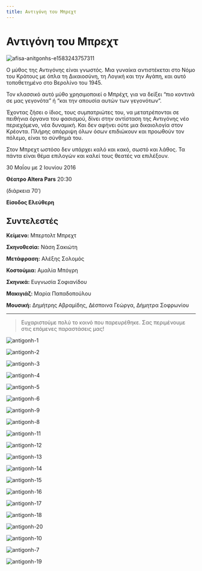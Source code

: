 ```yaml
---
title: Αντιγόνη του Μπρεχτ
---
```


# Αντιγόνη του Μπρεχτ

![afisa-anitgonhs-e1583243757311](https://github.com/theatrikiopa/theatrikiopa.eu/assets/16403754/fdc4d55b-4d22-4598-99c4-928e76cc6b9a)

Ο μύθος της Αντιγόνης είναι γνωστός. Μια γυναίκα αντιστέκεται στο Νόμο του Κράτους με όπλα τη Δικαιοσύνη, τη Λογική και την Αγάπη, και αυτό τοποθετημένο στο Βερολίνο του 1945.

Τον κλασσικό αυτό μύθο χρησιμοποιεί ο Μπρέχτ, για να δείξει “πιο κοντινά σε μας γεγονότα” ή “και την απουσία αυτών των γεγονότων”.

Έχοντας ζήσει ο ίδιος, τους συμπατριώτες του, να μετατρέπονται σε πειθήνια όργανα του φασισμού, δίνει στην αντίσταση της Αντιγόνης νέο περιεχόμενο, νέα δυναμική. Και δεν αφήνει ούτε μια δικαιολογία στον Κρέοντα. Πλήρης απόρριψη όλων όσων επιδιώκουν και προωθούν τον πόλεμο, είναι το σύνθημά του.

Στον Μπρεχτ ωστόσο δεν υπάρχει καλό και κακό, σωστό και λάθος. Τα πάντα είναι θέμα επιλογών και καλεί τους θεατές να επιλέξουν.

30 Μαΐου με 2 Ιουνίου 2016

**Θέατρο Altera Pars** 20:30

(διάρκεια 70′)

**Είσοδος Ελεύθερη**

## Συντελεστές
**Κείμενο:** Μπερτολτ Μπρεχτ

**Σκηνοθεσία:** Νάση Σακιώτη

**Μετάφραση:** Αλέξης Σολομός

**Κοστούμια:** Αμαλία Μπόγρη

**Σκηνικά:** Ευγνωσία Σοφιανίδου

**Μακιγιάζ:** Μαρία Παπαδοπούλου

**Μουσική:** Δημήτρης Αβραμίδης, Δέσποινα Γεώργα, Δήμητρα Σοφρωνίου

***
> Ευχαριστούμε πολύ το κοινό που παρευρέθηκε.
> Σας περιμένουμε στις επόμενες παραστάσεις μας!

![antigonh-1](https://github.com/theatrikiopa/theatrikiopa.eu/assets/16403754/c78648a2-ac10-4bd0-ba3c-22332ebb69df)

![antigonh-2](https://github.com/theatrikiopa/theatrikiopa.eu/assets/16403754/9dcc7c90-1c4a-48e4-8a32-f9503f2bd892)

![antigonh-3](https://github.com/theatrikiopa/theatrikiopa.eu/assets/16403754/1fd7ae1c-3257-460b-94bd-63067952739a)

![antigonh-4](https://github.com/theatrikiopa/theatrikiopa.eu/assets/16403754/4adeb168-490a-4feb-9ecf-0ec1958bfd97)

![antigonh-5](https://github.com/theatrikiopa/theatrikiopa.eu/assets/16403754/0797544f-9e1c-4760-b381-c3b07239e60e)

![antigonh-6](https://github.com/theatrikiopa/theatrikiopa.eu/assets/16403754/9d478705-c20b-45c3-8e36-f26dbfa08420)

![antigonh-9](https://github.com/theatrikiopa/theatrikiopa.eu/assets/16403754/602f6d5a-182e-470f-86ca-c21ca4066a36)

![antigonh-8](https://github.com/theatrikiopa/theatrikiopa.eu/assets/16403754/7b0d4510-16c7-4854-87c7-e9942b3f215d)

![antigonh-11](https://github.com/theatrikiopa/theatrikiopa.eu/assets/16403754/ad3ea0b0-5cad-4a31-8005-7ec3d4f427d8)

![antigonh-12](https://github.com/theatrikiopa/theatrikiopa.eu/assets/16403754/eb0c3c8c-3e2a-4d2c-bc7b-fd323d989bb5)

![antigonh-13](https://github.com/theatrikiopa/theatrikiopa.eu/assets/16403754/6262fe35-3214-4b93-af44-fbac892210c6)

![antigonh-14](https://github.com/theatrikiopa/theatrikiopa.eu/assets/16403754/d6ff8de2-bbeb-42b5-9b1d-acac5bbfd66a)

![antigonh-15](https://github.com/theatrikiopa/theatrikiopa.eu/assets/16403754/87096d43-075c-4808-8555-75b784177ec5)

![antigonh-16](https://github.com/theatrikiopa/theatrikiopa.eu/assets/16403754/128671bb-5fbd-45ec-97d3-b4d7ce6a3177)

![antigonh-17](https://github.com/theatrikiopa/theatrikiopa.eu/assets/16403754/db726ed2-c85c-4259-9cc0-01503aa51478)

![antigonh-18](https://github.com/theatrikiopa/theatrikiopa.eu/assets/16403754/4257ddb1-e469-41f9-8078-52310dbbeaa7)

![antigonh-20](https://github.com/theatrikiopa/theatrikiopa.eu/assets/16403754/c3318f63-e296-4eb3-b841-fb14da6dbc62)

![antigonh-10](https://github.com/theatrikiopa/theatrikiopa.eu/assets/16403754/90fc3f52-e433-4bee-95f9-97153ac3edaa)

![antigonh-7](https://github.com/theatrikiopa/theatrikiopa.eu/assets/16403754/92c71507-15eb-4ab5-869d-c4acb8fa69b2)

![antigonh-19](https://github.com/theatrikiopa/theatrikiopa.eu/assets/16403754/d7e101f4-aca9-4962-a6e3-62f495edc89b)
